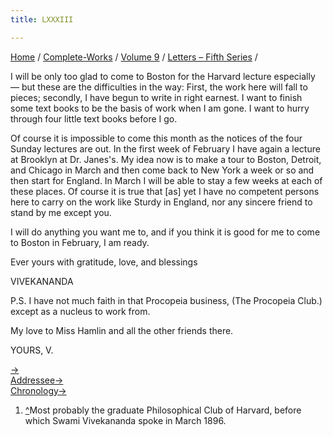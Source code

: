 ```yaml
---
title: LXXXIII

---
```



[Home](../../../index.htm) / [Complete-Works](../../complete_works.htm)
/ [Volume 9](../volume_9_contents.htm) / [Letters – Fifth
Series](letters_fifth_series_contents.htm) /



I will be only too glad to come to Boston for the Harvard lecture
especially — but these are the difficulties in the way: First, the work
here will fall to pieces; secondly, I have begun to write in right
earnest. I want to finish some text books to be the basis of work when I
am gone. I want to hurry through four little text books before I go.

Of course it is impossible to come this month as the notices of the four
Sunday lectures are out. In the first week of February I have again a
lecture at Brooklyn at Dr. Janes's. My idea now is to make a tour to
Boston, Detroit, and Chicago in March and then come back to New York a
week or so and then start for England. In March I will be able to stay a
few weeks at each of these places. Of course it is true that \[as\] yet
I have no competent persons here to carry on the work like Sturdy in
England, nor any sincere friend to stand by me except you.

I will do anything you want me to, and if you think it is good for me to
come to Boston in February, I am ready.

Ever yours with gratitude, love, and blessings

VIVEKANANDA

P.S. I have not much faith in that Procopeia business, (The Procopeia
Club.) except as a nucleus to work from.

My love to Miss Hamlin and all the other friends there.

YOURS, V.

[→](084_christina.htm)  
[Addressee→](../../volume_6/epistles_second_series/093_mrs_bull.htm)  
[Chronology→](../../volume_8/epistles_fourth_series/068_blessed_and_beloved.htm)



1.  [^](#fn1_1)Most probably the graduate Philosophical Club of Harvard,
    before which Swami Vivekananda spoke in March 1896.

